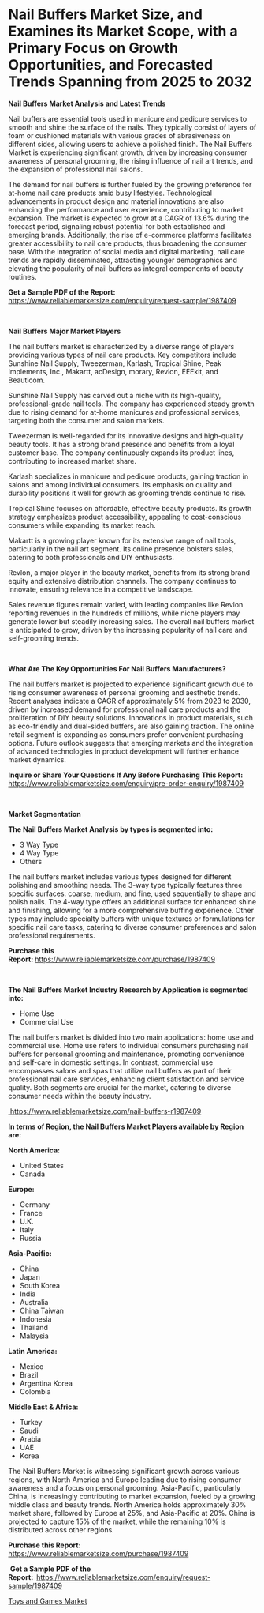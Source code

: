 <p><h1>Nail Buffers Market Size, and Examines its Market Scope, with a Primary Focus on Growth Opportunities, and Forecasted Trends Spanning from 2025 to 2032</h1></p><p><strong>Nail Buffers Market Analysis and Latest Trends</strong></p>
<p><p>Nail buffers are essential tools used in manicure and pedicure services to smooth and shine the surface of the nails. They typically consist of layers of foam or cushioned materials with various grades of abrasiveness on different sides, allowing users to achieve a polished finish. The Nail Buffers Market is experiencing significant growth, driven by increasing consumer awareness of personal grooming, the rising influence of nail art trends, and the expansion of professional nail salons.</p><p>The demand for nail buffers is further fueled by the growing preference for at-home nail care products amid busy lifestyles. Technological advancements in product design and material innovations are also enhancing the performance and user experience, contributing to market expansion. The market is expected to grow at a CAGR of 13.6% during the forecast period, signaling robust potential for both established and emerging brands. Additionally, the rise of e-commerce platforms facilitates greater accessibility to nail care products, thus broadening the consumer base. With the integration of social media and digital marketing, nail care trends are rapidly disseminated, attracting younger demographics and elevating the popularity of nail buffers as integral components of beauty routines.</p></p>
<p><strong>Get a Sample PDF of the Report:&nbsp;</strong> <a href="https://www.reliablemarketsize.com/enquiry/request-sample/1987409?utm_campaign=2948&utm_medium=2&utm_source=Github&utm_content=ia&utm_term=05042025&utm_id=nail-buffers">https://www.reliablemarketsize.com/enquiry/request-sample/1987409</a></p>
<p>&nbsp;</p>
<p><strong>Nail Buffers Major Market Players</strong></p>
<p><p>The nail buffers market is characterized by a diverse range of players providing various types of nail care products. Key competitors include Sunshine Nail Supply, Tweezerman, Karlash, Tropical Shine, Peak Implements, Inc., Makartt, acDesign, morary, Revlon, EEEkit, and Beauticom. </p><p>Sunshine Nail Supply has carved out a niche with its high-quality, professional-grade nail tools. The company has experienced steady growth due to rising demand for at-home manicures and professional services, targeting both the consumer and salon markets.</p><p>Tweezerman is well-regarded for its innovative designs and high-quality beauty tools. It has a strong brand presence and benefits from a loyal customer base. The company continuously expands its product lines, contributing to increased market share.</p><p>Karlash specializes in manicure and pedicure products, gaining traction in salons and among individual consumers. Its emphasis on quality and durability positions it well for growth as grooming trends continue to rise.</p><p>Tropical Shine focuses on affordable, effective beauty products. Its growth strategy emphasizes product accessibility, appealing to cost-conscious consumers while expanding its market reach.</p><p>Makartt is a growing player known for its extensive range of nail tools, particularly in the nail art segment. Its online presence bolsters sales, catering to both professionals and DIY enthusiasts.</p><p>Revlon, a major player in the beauty market, benefits from its strong brand equity and extensive distribution channels. The company continues to innovate, ensuring relevance in a competitive landscape.</p><p>Sales revenue figures remain varied, with leading companies like Revlon reporting revenues in the hundreds of millions, while niche players may generate lower but steadily increasing sales. The overall nail buffers market is anticipated to grow, driven by the increasing popularity of nail care and self-grooming trends.</p></p>
<p>&nbsp;</p>
<p><strong>What Are The Key Opportunities For Nail Buffers Manufacturers?</strong></p>
<p><p>The nail buffers market is projected to experience significant growth due to rising consumer awareness of personal grooming and aesthetic trends. Recent analyses indicate a CAGR of approximately 5% from 2023 to 2030, driven by increased demand for professional nail care products and the proliferation of DIY beauty solutions. Innovations in product materials, such as eco-friendly and dual-sided buffers, are also gaining traction. The online retail segment is expanding as consumers prefer convenient purchasing options. Future outlook suggests that emerging markets and the integration of advanced technologies in product development will further enhance market dynamics.</p></p>
<p><strong>Inquire or Share Your Questions If Any Before Purchasing This Report:</strong> <a href="https://www.reliablemarketsize.com/enquiry/pre-order-enquiry/1987409?utm_campaign=2948&utm_medium=2&utm_source=Github&utm_content=ia&utm_term=05042025&utm_id=nail-buffers">https://www.reliablemarketsize.com/enquiry/pre-order-enquiry/1987409</a></p>
<p>&nbsp;</p>
<p><strong>Market Segmentation</strong></p>
<p><strong>The Nail Buffers Market Analysis by types is segmented into:</strong></p>
<p><ul><li>3 Way Type</li><li>4 Way Type</li><li>Others</li></ul></p>
<p><p>The nail buffers market includes various types designed for different polishing and smoothing needs. The 3-way type typically features three specific surfaces: coarse, medium, and fine, used sequentially to shape and polish nails. The 4-way type offers an additional surface for enhanced shine and finishing, allowing for a more comprehensive buffing experience. Other types may include specialty buffers with unique textures or formulations for specific nail care tasks, catering to diverse consumer preferences and salon professional requirements.</p></p>
<p><strong>Purchase this Report:&nbsp;</strong><a href="https://www.reliablemarketsize.com/purchase/1987409?utm_campaign=2948&utm_medium=2&utm_source=Github&utm_content=ia&utm_term=05042025&utm_id=nail-buffers">https://www.reliablemarketsize.com/purchase/1987409</a></p>
<p>&nbsp;</p>
<p><strong>The Nail Buffers Market Industry Research by Application is segmented into:</strong></p>
<p><ul><li>Home Use</li><li>Commercial Use</li></ul></p>
<p><p>The nail buffers market is divided into two main applications: home use and commercial use. Home use refers to individual consumers purchasing nail buffers for personal grooming and maintenance, promoting convenience and self-care in domestic settings. In contrast, commercial use encompasses salons and spas that utilize nail buffers as part of their professional nail care services, enhancing client satisfaction and service quality. Both segments are crucial for the market, catering to diverse consumer needs within the beauty industry.</p></p>
<p><a href="https://www.reliablemarketsize.com/nail-buffers-r1987409?utm_campaign=2948&utm_medium=2&utm_source=Github&utm_content=ia&utm_term=05042025&utm_id=nail-buffers">&nbsp;https://www.reliablemarketsize.com/nail-buffers-r1987409</a></p>
<p><strong>In terms of Region, the Nail Buffers Market Players available by Region are:</strong></p>
<p>
    <p> <strong> North America: </strong>
        <ul>
            <li>United States</li>
            <li>Canada</li>
        </ul>
        </p> 
    <p> <strong> Europe: </strong>
        <ul>
            <li>Germany</li>
            <li>France</li>
            <li>U.K.</li>
            <li>Italy</li>
            <li>Russia</li>
        </ul>
        </p> 
    <p> <strong> Asia-Pacific: </strong>
        <ul>
            <li>China</li>
            <li>Japan</li>
            <li>South Korea</li>
            <li>India</li>
            <li>Australia</li>
            <li>China Taiwan</li>
            <li>Indonesia</li>
            <li>Thailand</li>
            <li>Malaysia</li>
        </ul>
        </p> 
    <p> <strong> Latin America: </strong>
        <ul>
            <li>Mexico</li>
            <li>Brazil</li>
            <li>Argentina Korea</li>
            <li>Colombia</li>
        </ul>
        </p> 
    <p> <strong> Middle East & Africa: </strong>
        <ul>
            <li>Turkey</li>
            <li>Saudi</li>
            <li>Arabia</li>
            <li>UAE</li>
            <li>Korea</li>
        </ul>
    </p>
    </p>
<p><p>The Nail Buffers Market is witnessing significant growth across various regions, with North America and Europe leading due to rising consumer awareness and a focus on personal grooming. Asia-Pacific, particularly China, is increasingly contributing to market expansion, fueled by a growing middle class and beauty trends. North America holds approximately 30% market share, followed by Europe at 25%, and Asia-Pacific at 20%. China is projected to capture 15% of the market, while the remaining 10% is distributed across other regions.</p></p>
<p><strong>Purchase this Report: </strong><a href="https://www.reliablemarketsize.com/purchase/1987409?utm_campaign=2948&utm_medium=2&utm_source=Github&utm_content=ia&utm_term=05042025&utm_id=nail-buffers">https://www.reliablemarketsize.com/purchase/1987409</a></p>
<p>&nbsp;<strong>Get a Sample PDF of the Report:&nbsp;&nbsp;</strong><a href="https://www.reliablemarketsize.com/enquiry/request-sample/1987409?utm_campaign=2948&utm_medium=2&utm_source=Github&utm_content=ia&utm_term=05042025&utm_id=nail-buffers">https://www.reliablemarketsize.com/enquiry/request-sample/1987409</a></p>
<p><strong></strong></p>
<p><p><a href="https://github.com/sadimsamid/Market-Research-Report-List-1/blob/main/toys-and-games-market.md?utm_campaign=2948&utm_medium=2&utm_source=Github&utm_content=ia&utm_term=05042025&utm_id=nail-buffers">Toys and Games Market</a></p></p>